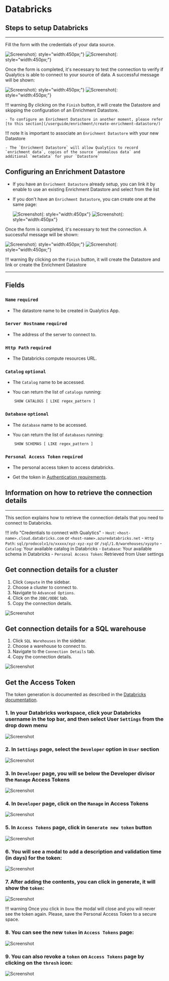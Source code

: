 # Databricks

## Steps to setup Databricks
---
Fill the form with the credentials of your data source.

![Screenshot](../assets/datastores/databricks/create-datastore-light.png#only-light){: style="width:450px;"}
![Screenshot](../assets/datastores/databricks/create-datastore-dark.png#only-dark){: style="width:450px;"}

Once the form is completed, it's necessary to test the connection to verify if Qualytics is able to connect to your source of data. A successful message will be shown:

![Screenshot](../assets/datastores/test-connection/test-connection-light.png#only-light){: style="width:450px;"}
![Screenshot](../assets/datastores/test-connection/test-connection-dark.png#only-dark){: style="width:450px;"}

!!! warning 
    By clicking on the `Finish` button, it will create the Datastore and skipping the configuration of an Enrichment Datastore.

    - To configure an Enrichment Datastore in another moment, please refer [to this section](/userguide/enrichment/create-enrichment-datastore/)

!!! note 
    It is important to associate an `Enrichment Datastore` with your new Datastore

    - The `Enrichment Datastore` will allow Qualytics to record `enrichment data`, copies of the source `anomalous data` and additional `metadata` for your `Datastore`

## Configuring an Enrichment Datastore

- If you have an `Enrichment Datastore` already setup, you can link it by enable to use an existing Enrichment Datastore and select from the list

- If you don't have an `Enrichment Datastore`, you can create one at the same page:

    ![Screenshot](../assets/enrichment/databricks/create-enrichment-datastore-light.png#only-light){: style="width:450px"}
    ![Screenshot](../assets/enrichment/databricks/create-enrichment-datastore-dark.png#only-dark){: style="width:450px"}

Once the form is completed, it's necessary to test the connection. A successful message will be shown:

![Screenshot](../assets/enrichment/test-connection-light.png#only-light){: style="width:450px;"}
![Screenshot](../assets/enrichment/test-connection-dark.png#only-dark){: style="width:450px;"}

!!! warning 
    By clicking on the `Finish` button, it will create the Datastore and link or create the Enrichment Datastore

---
## Fields

### `Name` <spam id='required'>`required`</spam>

*   The datastore name  to be created in Qualytics App.

### `Server Hostname` <spam id='required'>`required`</spam>
    
* The address of the server to connect to.

### `Http Path` <spam id='required'>`required`</spam>

* The Databricks compute resources URL.
### `Catalog` <spam id='not-required'>`optional`</spam>

* The `Catalog` name to be accessed.

* You can return the list of `catalogs` running:

```text
    SHOW CATALOGS [ LIKE regex_pattern ]
```

### `Database` <spam id='not-required'>`optional`</spam>

* The `database` name to be accessed.

* You can return the list of `databases` running:

```text
    SHOW SCHEMAS [ LIKE regex_pattern ]
```
### `Personal Access Token` <spam id='required'>`required`</spam>

* The personal access token to access databricks.

* Get the token in [Authentication requirements](https://docs.databricks.com/integrations/jdbc-odbc-bi.html#authentication).



## Information on how to retrieve the connection details
---

This section explains how to retrieve the connection details that you need to connect to Databricks.

!!! info "Credentials to connect with Qualytics"
    - `Host`: `<host-name>.cloud.databricks.com` or `<host-name>.azuredatabricks.net`
    - `Http Path`: `sql/prodocolv1/o/xxxxx/xyz-xyz-xyz` or `/sql/1.0/warehouses/xyzpto`
    - `Catalog`: Your available catalog in Databricks
    - `Database`: Your available schema in Databricks
    - `Personal Access Token`: Retrieved from User settings

## Get connection details for a cluster


1. Click `Compute` in the sidebar.
2. Choose a cluster to connect to.
3. Navigate to `Advanced Options`.
4. Click on the `JDBC/ODBC` tab.
5. Copy the connection details.

![Screenshot](../assets/datastores/databricks/compute-jdbc-url.png)


## Get connection details for a SQL warehouse
1. Click `SQL Warehouses` in the sidebar.
2. Choose a warehouse to connect to.
3. Navigate to the `Connection Details` tab.
4. Copy the connection details.

![Screenshot](../assets/datastores/databricks/sql-warehouse-jdbc-url.png)

## Get the Access Token

The token generation is documented as described in the [Databricks documentation](https://docs.databricks.com/en/dev-tools/auth/pat.html).

### 1. In your Databricks workspace, click your Databricks username in the top bar, and then select User `Settings` from the drop down menu

![Screenshot](../assets/datastores/databricks/user-settings.png)

### 2. In `Settings` page, select the `Developer` option in `User` section

![Screenshot](../assets/datastores/databricks/developer-in-user-section.png)

### 3. In `Developer` page, you will se below the Developer divisor the `Manage` Access Tokens

![Screenshot](../assets/datastores/databricks/developer-manage-access-tokens.png)

### 4. In `Developer` page, click on the `Manage` in Access Tokens

![Screenshot](../assets/datastores/databricks/developer-manage-access-tokens.png)

### 5. In `Access Tokens` page, click in `Generate new token` button

![Screenshot](../assets/datastores/databricks/generate-new-token-button.png)

### 6. You will see a modal to add a description and validation time (in days) for the token:

![Screenshot](../assets/datastores/databricks/generate-new-token-modal.png)

### 7. After adding the contents, you can click in generate, it will show the `token`:

![Screenshot](../assets/datastores/databricks/new-token.png)

!!! warning
    Once you click in `Done` the modal will close and you will never see the token again.
    Please, save the Personal Access Token to a secure space.

### 8. You can see the new `token` in `Access Tokens` page:

![Screenshot](../assets/datastores/databricks/new-token-generated.png)

### 9. You can also revoke a `token` on `Access Tokens` page by clicking on the `thresh` icon:

![Screenshot](../assets/datastores/databricks/revoke-token.png)